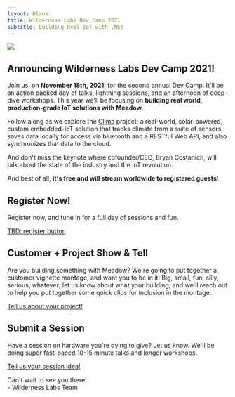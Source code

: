```yaml
---
layout: Blank
title: Wilderness Labs Dev Camp 2021
subtitle: Building Real IoT with .NET
---
```


![](/Common_Files/Wilderness_Labs_Dev_Camp.svg)

## Announcing Wilderness Labs Dev Camp 2021!

Join us, on **November 18th, 2021**, for the second annual Dev Camp. It'll be an action packed day of talks, lightning sessions, and an afternoon of deep-dive workshops. This year we'll be focusing on **building real world, production-grade IoT solutions with Meadow**.

Follow along as we explore the [Clima](https://github.com/WildernessLabs/Clima) project; a real-world, solar-powered, custom embedded-IoT solution that tracks climate from a suite of sensors, saves data locally for access via bluetooth and a RESTful Web API, and also synchronizes that data to the cloud.

And don't miss the keynote where cofounder/CEO, Bryan Costanich, will talk about the state of the industry and the IoT revolution.

And best of all, **it's free and will stream worldwide to registered guests**!

## Register Now!

Register now, and tune in for a full day of sessions and fun. 

[TBD: register button]()

## Customer + Project Show & Tell

Are you building something with Meadow? We're going to put together a customer vignette montage, and want you to be in it! Big, small, fun, silly, serious, whatever; let us know about what your building, and we'll reach out to help you put together some quick clips for inclusion in the montage. 

[Tell us about your project!](https://docs.google.com/forms/d/e/1FAIpQLSeZNICTNKdrDq_U6ZbE6y-AOeSmT0ygp9DnBi6F4m0oK6FVlg/viewform)


## Submit a Session

Have a session on hardware you're dying to give? Let us know. We'll be doing super fast-paced 10-15 minute talks and longer workshops.

[Tell us your session idea!](https://docs.google.com/forms/d/e/1FAIpQLSe67kPhneIJ1w4ZI7aa2cuWUoh39n_6PdBsK6uWcKqGuha3qA/viewform)

<!--

## Follow along with a Hack Kit Pro



![Wilderness Labs Hack Kit](/HackKit/Wilderness_Labs_Hack_Kit.svg){:standalone}

If you're planning on attending, we highly recommend picking up a [Hack Kit Pro](https://store.wildernesslabs.co/collections/frontpage/products/meadow-f7-micro-development-board-w-hack-kit-pro)! Most of the hacks that we'll be covering are based on the components in it.

-->

Can't wait to see you there!  
\- Wilderness Labs Team